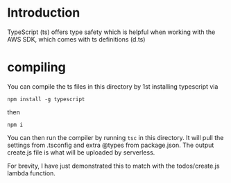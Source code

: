 <!--
title: TODO
description: This example shows your how to create a TypeScript powered REST API with DynamoDB.
layout: Doc
framework: v1
platform: AWS
language: nodeJS
authorLink: 'https://github.com/QuantumInformation'
authorName: Nikos
authorAvatar: 'https://avatars0.githubusercontent.com/u/216566?v=4&s=140'
-->

# Introduction

TypeScript (ts) offers type safety which is helpful when working with the AWS
SDK, which comes with ts definitions (d.ts)

# compiling

You can compile the ts files in this directory by 1st installing typescript via

`npm install -g typescript`

then

`npm i`

You can then run the compiler by running `tsc` in this directory. It will pull
the settings from .tsconfig and extra @types from package.json. The output
create.js file is what will be uploaded by serverless.

For brevity, I have just demonstrated this to match with the todos/create.js
lambda function.
